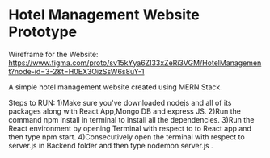 # Hotel Management Website Prototype

Wireframe for the Website: https://www.figma.com/proto/sv15kYya6ZI33xZeRi3VGM/HotelManagement?node-id=3-2&t=H0EX3OizSsW6s8uY-1

A simple hotel management website created using MERN Stack.

Steps to RUN:
 1)Make sure you've downloaded nodejs and all of its packages along with React App,Mongo DB and express JS.
 2)Run the command npm install in terminal to install all the dependencies.
 3)Run the React environment by opening Terminal with respect to to React app and then type npm start.
 4)Consecutively open the terminal with respect to server.js in Backend folder and then  type nodemon server.js .
